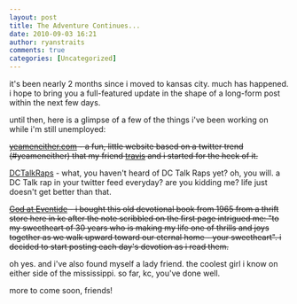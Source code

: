 ```yaml
---
layout: post
title: The Adventure Continues...
date: 2010-09-03 16:21
author: ryanstraits
comments: true
categories: [Uncategorized]
---
```

<p>it's been nearly 2 months since i moved to kansas city. much has happened. i hope to bring you a full-featured update in the shape of a long-form post within the next few days.</p>
<p>until then, here is a glimpse of a few of the things i've been working on while i'm still unemployed:</p>
<p><span style="text-decoration:line-through;"><a href="http://www.yeameneither.com/" target="_blank">yeameneither.com</a> - a fun, little website based on a twitter trend (#yeameneither) that my friend <a href="http://travisgeary.com/" target="_blank">travis</a> and i started for the heck of it.</span></p>
<p><a href="http://twitter.com/dctalkraps" target="_blank">DCTalkRaps</a> - what, you haven't heard of DC Talk Raps yet? oh, you will. a DC Talk rap in your twitter feed everyday? are you kidding me? life just doesn't get better than that.</p>
<p><span style="text-decoration:line-through;"><a href="http://godateventide.tumblr.com/" target="_blank">God at Eventide</a> - i bought this old devotional book from 1965 from a thrift store here in kc after the note scribbled on the first page intrigued me: "to my sweetheart of 30 years who is making my life one of thrills and joys together as we walk upward toward our eternal home - your sweetheart". i decided to start posting each day's devotion as i read them.</span></p>
<p>oh yes. and i've also found myself a lady friend. the coolest girl i know on either side of the mississippi. so far, kc, you've done well.&nbsp;</p>
<p>more to come soon, friends!</p>

